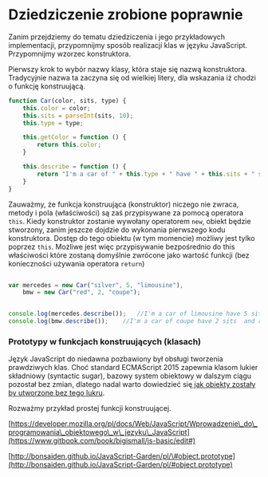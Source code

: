 # Dziedziczenie zrobione poprawnie

Zanim przejdziemy do tematu dziedziczenia i jego przykładowych implementacji, przypomnijmy sposób realizacji klas w języku JavaScript.  Przypomnijmy wzorzec konstruktora.

Pierwszy krok to wybór nazwy klasy, która staje się nazwą  konstruktora. Tradycyjnie nazwa ta zaczyna się od wielkiej litery, dla wskazania iż chodzi o funkcję  konstruującą.  

```js
function Car(color, sits, type) {
    this.color = color;
    this.sits = parseInt(sits, 10);
    this.type = type;

    this.getColor = function () {
        return this.color;
    }

    this.describe = function () {
        return "I'm a car of " + this.type + " have " + this.sits + " sits  and " + this.color + " color";
    }
}
```

Zauważmy, że funkcja konstruująca \(konstruktor\) niczego nie zwraca, metody i pola \(właściwości\) są zaś przypisywane za pomocą operatora `this`. Kiedy konstruktor zostanie wywołany operatorem `new`, obiekt będzie stworzony, zanim jeszcze dojdzie do wykonania pierwszego kodu konstruktora. Dostęp do tego obiektu \(w tym momencie\) możliwy jest tylko poprzez `this`. Możliwe jest więc przypisywanie bezpośrednio do this  właściwości które zostaną domyślnie zwrócone jako wartość funkcji \(bez konieczności używania operatora `return`\)

```js

var mercedes = new Car("silver", 5, "limousine"),
    bmw = new Car("red", 2, "coupe");


console.log(mercedes.describe());   //I'm a car of limousine have 5 sits  and silver color
console.log(bmw.describe());    //I'm a car of coupe have 2 sits  and red color

```

### 

### Prototypy w funkcjach konstruujących \(klasach\)

Język JavaScript do niedawna pozbawiony był obsługi tworzenia prawdziwych klas. Choć standard ECMAScript 2015 zapewnia klasom lukier składniowy \(syntactic sugar\), bazowy system obiektowy w dalszym ciągu pozostał bez zmian, dlatego nadal warto dowiedzieć się[ jak obiekty zostały by utworzone bez tego lukru](http://www.typescriptlang.org/play/index.html).

Rozważmy przykład prostej funkcji konstruującej.

[https://developer.mozilla.org/pl/docs/Web/JavaScript/Wprowadzenie\_do\_programowania\_obiektowego\_w\_jezyku\_JavaScript](https://www.gitbook.com/book/bigismall/js-basic/edit#)

[http://bonsaiden.github.io/JavaScript-Garden/pl/\#object.prototype](http://bonsaiden.github.io/JavaScript-Garden/pl/#object.prototype)

